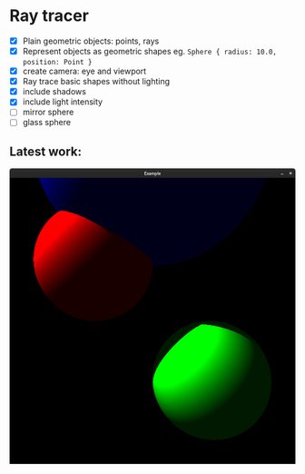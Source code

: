 # Ray tracer

* [x] Plain geometric objects: points, rays
* [x] Represent objects as geometric shapes eg. `Sphere { radius: 10.0, position: Point }`
* [x] create camera: eye and viewport
* [x] Ray trace basic shapes without lighting
* [x] include shadows
* [x] include light intensity
* [ ] mirror sphere
* [ ] glass sphere

## Latest work:

![Ray tracing with lighting and shadows](<Screenshot-2022-11-12 22-23-45.png>)
